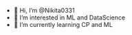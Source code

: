 - 👋 Hi, I’m @Nikita0331
- 👀 I’m interested in ML and DataScience
- 🌱 I’m currently learning CP and ML


<!---
Nikita0331/Nikita0331 is a ✨ special ✨ repository because its `README.md` (this file) appears on your GitHub profile.
You can click the Preview link to take a look at your changes.
--->
